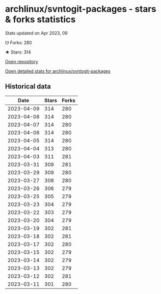 # archlinux/svntogit-packages - stars & forks statistics

Stats updated on Apr 2023, 09

☋ Forks: 280

★ Stars: 314

[Open repository](https://github.com/archlinux/svntogit-packages)

[Open detailed stats for archlinux/svntogit-packages](https://reviewgithub.com/rep/archlinux/svntogit-packages)

## Historical data
| Date | Stars | Forks |
|------|-------|-------|
| 2023-04-09 | 314 | 280 | 
| 2023-04-08 | 314 | 280 | 
| 2023-04-07 | 314 | 280 | 
| 2023-04-06 | 314 | 280 | 
| 2023-04-05 | 314 | 280 | 
| 2023-04-04 | 313 | 280 | 
| 2023-04-03 | 311 | 281 | 
| 2023-03-31 | 309 | 281 | 
| 2023-03-29 | 309 | 280 | 
| 2023-03-27 | 308 | 280 | 
| 2023-03-26 | 306 | 279 | 
| 2023-03-25 | 305 | 279 | 
| 2023-03-23 | 304 | 279 | 
| 2023-03-22 | 303 | 279 | 
| 2023-03-20 | 304 | 279 | 
| 2023-03-19 | 302 | 281 | 
| 2023-03-18 | 302 | 281 | 
| 2023-03-17 | 302 | 280 | 
| 2023-03-15 | 302 | 279 | 
| 2023-03-14 | 302 | 279 | 
| 2023-03-13 | 302 | 279 | 
| 2023-03-12 | 302 | 281 | 
| 2023-03-11 | 301 | 280 | 

